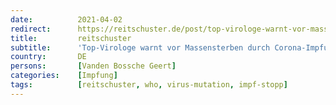 ```yaml
---
date:          2021-04-02
redirect:      https://reitschuster.de/post/top-virologe-warnt-vor-massensterben-durch-corona-impfungen/
title:         reitschuster
subtitle:      'Top-Virologe warnt vor Massensterben durch Corona-Impfungen'
country:       DE
persons:       [Vanden Bossche Geert]
categories:    [Impfung]
tags:          [reitschuster, who, virus-mutation, impf-stopp]
---
```

